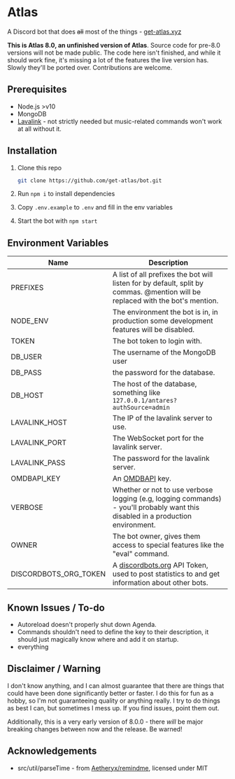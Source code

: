 # Atlas

A Discord bot that does ~~all~~ most of the things - [get-atlas.xyz](https://get-atlas.xyz)

**This is Atlas 8.0, an unfinished version of Atlas**. Source code for pre-8.0 versions will not be made public. The code here isn't finished, and while it should work fine, it's missing a lot of the features the live version has. Slowly they'll be ported over. Contributions are welcome.

## Prerequisites

* Node.js >v10
* MongoDB
* [Lavalink](https://github.com/Frederikam/Lavalink) - not strictly needed but music-related commands won't work at all without it.

## Installation

1. Clone this repo

    ```bash
    git clone https://github.com/get-atlas/bot.git
    ```
2. Run `npm i` to install dependencies

3. Copy `.env.example` to `.env` and fill in the env variables

4. Start the bot with `npm start`

## Environment Variables

| Name          | Description   |
| ------------- | ------------- |
| PREFIXES      | A list of all prefixes the bot will listen for by default, split by commas. @mention will be replaced with the bot's mention. |
| NODE_ENV      | The environment the bot is in, in production some development features will be disabled. |
| TOKEN         | The bot token to login with. |
| DB_USER       | The username of the MongoDB user |
| DB_PASS       | the password for the database. |
| DB_HOST       | The host of the database, something like `127.0.0.1/antares?authSource=admin` |
| LAVALINK_HOST | The IP of the lavalink server to use. |
| LAVALINK_PORT | The WebSocket port for the lavalink server. |
| LAVALINK_PASS | The password for the lavalink server. |
| OMDBAPI_KEY   | An [OMDBAPI](http://omdbapi.com/apikey.aspx) key. |
| VERBOSE       | Whether or not to use verbose logging (e.g, logging commands) - you'll probably want this disabled in a production environment. |
| OWNER         | The bot owner, gives them access to special features like the "eval" command. |
| DISCORDBOTS_ORG_TOKEN | A [discordbots.org](https://discordbots.org/) API Token, used to post statistics to and get information about other bots.

## Known Issues / To-do

* Autoreload doesn't properly shut down Agenda.
* Commands shouldn't need to define the key to their description, it should just magically know where and add it on startup.
* everything

## Disclaimer / Warning

I don't know anything, and I can almost guarantee that there are things that could have been done significantly better or faster. I do this for fun as a hobby, so I'm not guaranteeing quality or anything really. I try to do things as best I can, but sometimes I mess up. If you find issues, point them out.

Additionally, this is a very early version of 8.0.0 - there *will* be major breaking changes between now and the release. Be warned!

## Acknowledgements

* src/util/parseTime - from [Aetheryx/remindme](https://github.com/Aetheryx/remindme/blob/master/src/utils/parseTime.js), licensed under MIT